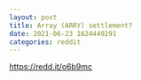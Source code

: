 ```yaml
--- 
layout: post 
title: Array (ARRY) settlement? 
date: 2021-06-23 1624449291 
categories: reddit 
--- 
```

https://redd.it/o6b9mc